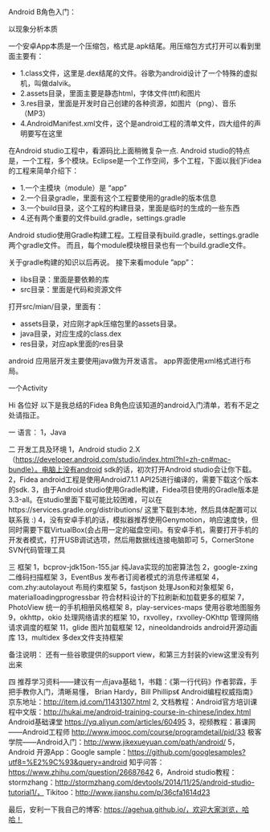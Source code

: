 
Android B角色入门：

以现象分析本质

一个安卓App本质是一个压缩包，格式是.apk结尾。用压缩包方式打开可以看到里面主要有：
- 1.class文件，这里是.dex结尾的文件。谷歌为android设计了一个特殊的虚拟机，叫做dalvik。
- 2.assets目录，里面主要是静态html，字体文件(ttf)和图片
- 3.res目录，里面是开发时自己创建的各种资源，如图片（png）、音乐（MP3）
- 4.AndroidManifest.xml文件，这个是android工程的清单文件，四大组件的声明要写在这里

在Android studio工程中，看源码比上面稍微复杂一点.
Android studio的特点是，一个工程，多个模块。Eclipse是一个工作空间，多个工程，下面以我们Fidea的工程来简单介绍下：
- 1.一个主模块（module）是 “app”
- 2.一个目录gradle，里面有这个工程要使用的gradle的版本信息
- 3.一个build目录，这个工程的构建目录，里面是临时的生成的一些东西
- 4.还有两个重要的文件build.gradle，settings.gradle

Android studio使用Gradle构建工程。工程目录有build.gradle，settings.gradle两个gradle文件。
而且，每个module模块根目录也有一个build.gradle文件。

关于gradle构建的知识以后再说。
接下来看module ”app”：

- libs目录：里面是要依赖的库
- src目录：里面是代码和资源文件

打开src/mian/目录，里面有：
- assets目录，对应刚才apk压缩包里的assets目录。
- java目录，对应生成的class.dex
- res目录，对应apk里面的res目录

android 应用层开发主要使用java做为开发语言。
app界面使用xml格式进行布局。

一个Activity





Hi  各位好
以下是我总结的Fidea B角色应该知道的android入门清单，若有不足之处请指正。

一 语言：
1，Java

二 开发工具及环境
1，Android studio 2.X（https://developer.android.com/studio/index.html?hl=zh-cn#mac-bundle）。电脑上没有android sdk的话，初次打开Android studio会让你下载。
2，Fidea android工程是使用Android7.1.1 API25进行编译的，需要下载这个版本的sdk.
3，由于Android studio使用Gradle构建，Fidea项目使用的Gradle版本是3.3-all。在studio里面下载可能比较困难，可以在https://services.gradle.org/distributions/ 这里下载到本地，然后具体配置可以联系我 :)
4，没有安卓手机的话，模拟器推荐使用Genymotion，响应速度快，但同时需要下载VirtualBox(会占用一定的磁盘空间)。有安卓手机，需要打开手机的开发者模式，打开USB调试选项，然后用数据线连接电脑即可
5，CornerStone  SVN代码管理工具

三 框架
1，bcprov-jdk15on-155.jar  纯Java实现的加密算法包
2，google-zxing  二维码扫描框架
3，EventBus 发布者订阅者模式的消息传递框架
4，com.zhy:autolayout 布局约束框架
5，fastjson  处理Json和对象框架
6，materialloadingprogressbar  符合材料设计的下拉刷新和加载更多的框架
7，PhotoView  统一的手机相册风格框架
8，play-services-maps 使用谷歌地图服务
9，okhttp，okio 处理网络请求的框架
10，rxvolley，rxvolley-OKhttp 管理网络请求调度的框架
11，glide 图片加载框架
12，nineoldandroids  android开源动画库
13，multidex 多dex文件支持框架


备注说明： 还有一些谷歌提供的support view，和第三方封装的view这里没有列出来

四 推荐学习资料——建议有一点java基础
1，书籍：《第一行代码》作者郭霖，手把手教你入门，清晰易懂，
  Brian Hardy，Bill Phillips《 Android编程权威指南》京东地址：http://item.jd.com/11431307.html
2, 文档教程：Android官方培训课程中文版：http://hukai.me/android-training-course-in-chinese/index.html
  Android基础课堂 https://yq.aliyun.com/articles/60495
3，视频教程：慕课网——Android工程师  http://www.imooc.com/course/programdetail/pid/33
  极客学院——Android入门：http://www.jikexueyuan.com/path/android/
5，Android 开源App：Google sample：https://github.com/googlesamples?utf8=%E2%9C%93&query=android
  知乎问答：https://www.zhihu.com/question/26687642
6，Android studio教程：stormzhang：http://stormzhang.com/devtools/2014/11/25/android-studio-tutorial1/，
  Tikitoo：http://www.jianshu.com/p/36cfa1614d23


最后，安利一下我自己的博客: https://agehua.github.io/，欢迎大家浏览，哈哈！
